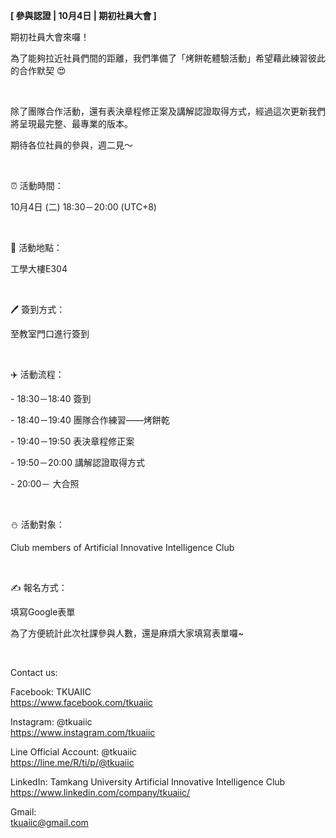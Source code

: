 **[ 參與認證 | 10月4日 | 期初社員大會 ]**

期初社員大會來囉！

為了能夠拉近社員們間的距離，我們準備了「烤餅乾體驗活動」希望藉此練習彼此的合作默契 😍

&nbsp;

除了團隊合作活動，還有表決章程修正案及講解認證取得方式，經過這次更新我們將呈現最完整、最專業的版本。

期待各位社員的參與，週二見～

&nbsp;

⏰ 活動時間：

10月4日 (二) 18:30－20:00 (UTC+8)

&nbsp;

📍 活動地點：

工學大樓E304

&nbsp;

🖊️ 簽到方式：

至教室門口進行簽到

&nbsp;

✈️ 活動流程：

\- 18:30－18:40 簽到

\- 18:40－19:40 團隊合作練習——烤餅乾

\- 19:40－19:50 表決章程修正案

\- 19:50－20:00 講解認證取得方式

\- 20:00－ 大合照

&nbsp;

⛄️ 活動對象：

Club members of Artificial Innovative Intelligence Club

&nbsp;

✍️ 報名方式：

填寫Google表單


為了方便統計此次社課參與人數，還是麻煩大家填寫表單囉~

&nbsp;

Contact us:

Facebook: TKUAIIC <br />https://www.facebook.com/tkuaiic

Instagram: @tkuaiic <br />https://www.instagram.com/tkuaiic

Line Official Account: @tkuaiic <br />https://line.me/R/ti/p/@tkuaiic

LinkedIn: Tamkang University Artificial Innovative Intelligence Club <br />https://www.linkedin.com/company/tkuaiic/

Gmail: <br />tkuaiic@gmail.com
